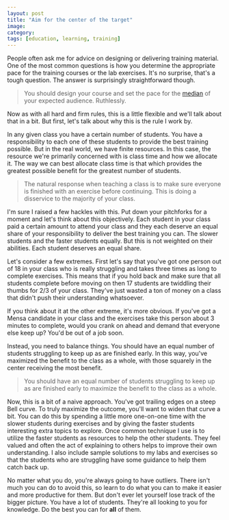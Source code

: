 ```yaml
---
layout: post
title: "Aim for the center of the target"
image:
category:
tags: [education, learning, training]
---
```

People often ask me for advice on designing or delivering training material. One
of the most common questions is how you determine the appropriate pace for the
training courses or the lab exercises. It's no surprise, that's a tough
question. The answer is surprisingly straightforward though.

> You should design your course and set the pace for the [median](https://en.wikipedia.org/wiki/Median)
> of your expected audience. Ruthlessly.

Now as with all hard and firm rules, this is a little flexible and we'll talk
about that in a bit. But first, let's talk about why this is the rule I work by.

In any given class you have a certain number of students. You have a
responsibility to each one of these students to provide the best training
possible. But in the real world, we have finite resources. In this case, the
resource we're primarily concerned with is class time and how we allocate it.
The way we can best allocate class time is that which provides the greatest
possible benefit for the greatest number of students.

> The natural response when teaching a class is to make sure everyone is finished
> with an exercise before continuing. This is doing a disservice to the majority
> of your class.

I'm sure I raised a few hackles with this. Put down your pitchforks for a moment
and let's think about this objectively. Each student in your class paid a
certain amount to attend your class and they each deserve an equal share of your
responsibility to deliver the best training you can. The slower students and the
faster students equally. But this is not weighted on their abilities. Each
student deserves an equal share.

Let's consider a few extremes. First let's say that you've got one person out of
18 in your class who is really struggling and takes three times as long to
complete exercises. This means that if you hold back and make sure that all
students complete before moving on then 17 students are twiddling their thumbs
for 2/3 of your class. They've just wasted a ton of money on a class that didn't
push their understanding whatsoever.

If you think about it at the other extreme, it's more obvious. If you've got a
Mensa candidate in your class and the exercises take this person about 3 minutes
to complete, would you crank on ahead and demand that everyone else keep up?
You'd be out of a job soon.

Instead, you need to balance things. You should have an equal number of students
struggling to keep up as are finished early. In this way, you've maximized the
benefit to the class as a whole, with those squarely in the center receiving the
most benefit.

> You should have an equal number of students struggling to keep up as are
> finished early to maximize the benefit to the class as a whole.

Now, this is a bit of a naive approach. You've got trailing edges on a steep
Bell curve. To truly maximize the outcome, you'll want to widen that curve a
bit. You can do this by spending a little more one-on-one time with the slower
students during exercises and by giving the faster students interesting extra
topics to explore. Once common technique I use is to utilize the faster students
as resources to help the other students. They feel valued and often the act of
explaining to others helps to improve their own understanding. I also include
sample solutions to my labs and exercises so that the students who are
struggling have some guidance to help them catch back up.

No matter what you do, you're always going to have outliers. There isn't much
you can do to avoid this, so learn to do what you can to make it easier and more
productive for them. But don't ever let yourself lose track of the bigger
picture. You have a lot of students. They're all looking to you for knowledge.
Do the best you can for **all** of them.
